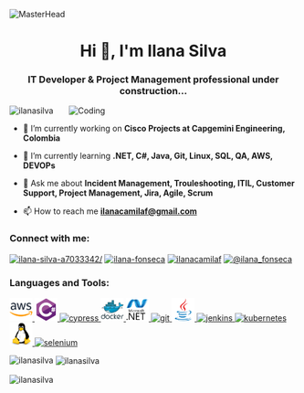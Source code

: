 ![MasterHead](https://i.pinimg.com/originals/4b/8e/58/4b8e583e3a1b04c96e8f7347e8adeeb1.png)
<h1 align="center">Hi 👋, I'm Ilana Silva</h1>
<h3 align="center">IT Developer & Project Management professional under construction... </h3>
<img align="right" alt="Coding" width ="400" src= "https://static.vecteezy.com/system/resources/previews/007/121/731/original/trading-forex-and-stock-market-woman-at-computer-vector.jpg"


<p align="left"> <img src="https://komarev.com/ghpvc/?username=ilanasilva&label=Profile%20views&color=0e75b6&style=flat" alt="ilanasilva" /> </p>

- 🔭 I’m currently working on **Cisco Projects at Capgemini Engineering, Colombia**

- 🌱 I’m currently learning **.NET, C#, Java, Git, Linux, SQL, QA, AWS, DEVOPs**

- 💬 Ask me about **Incident Management, Trouleshooting, ITIL, Customer Support, Project Management, Jira, Agile, Scrum**

- 📫 How to reach me **ilanacamilaf@gmail.com**

<h3 align="left">Connect with me:</h3>
<p align="left">
<a href="https://linkedin.com/in/ilana-silva-a7033342/" target="blank"><img align="center" src="https://raw.githubusercontent.com/rahuldkjain/github-profile-readme-generator/master/src/images/icons/Social/linked-in-alt.svg" alt="ilana-silva-a7033342/" height="30" width="40" /></a>
<a href="https://stackoverflow.com/users/ilana-fonseca" target="blank"><img align="center" src="https://raw.githubusercontent.com/rahuldkjain/github-profile-readme-generator/master/src/images/icons/Social/stack-overflow.svg" alt="ilana-fonseca" height="30" width="40" /></a>
<a href="https://instagram.com/ilanacamilaf" target="blank"><img align="center" src="https://raw.githubusercontent.com/rahuldkjain/github-profile-readme-generator/master/src/images/icons/Social/instagram.svg" alt="ilanacamilaf" height="30" width="40" /></a>
<a href="https://www.youtube.com/c/@ilana_fonseca" target="blank"><img align="center" src="https://raw.githubusercontent.com/rahuldkjain/github-profile-readme-generator/master/src/images/icons/Social/youtube.svg" alt="@ilana_fonseca" height="30" width="40" /></a>
</p>

<h3 align="left">Languages and Tools:</h3>
<p align="left"> <a href="https://aws.amazon.com" target="_blank" rel="noreferrer"> <img src="https://raw.githubusercontent.com/devicons/devicon/master/icons/amazonwebservices/amazonwebservices-original-wordmark.svg" alt="aws" width="40" height="40"/> </a> <a href="https://www.w3schools.com/cs/" target="_blank" rel="noreferrer"> <img src="https://raw.githubusercontent.com/devicons/devicon/master/icons/csharp/csharp-original.svg" alt="csharp" width="40" height="40"/> </a> <a href="https://www.cypress.io" target="_blank" rel="noreferrer"> <img src="https://raw.githubusercontent.com/simple-icons/simple-icons/6e46ec1fc23b60c8fd0d2f2ff46db82e16dbd75f/icons/cypress.svg" alt="cypress" width="40" height="40"/> </a> <a href="https://www.docker.com/" target="_blank" rel="noreferrer"> <img src="https://raw.githubusercontent.com/devicons/devicon/master/icons/docker/docker-original-wordmark.svg" alt="docker" width="40" height="40"/> </a> <a href="https://dotnet.microsoft.com/" target="_blank" rel="noreferrer"> <img src="https://raw.githubusercontent.com/devicons/devicon/master/icons/dot-net/dot-net-original-wordmark.svg" alt="dotnet" width="40" height="40"/> </a> <a href="https://git-scm.com/" target="_blank" rel="noreferrer"> <img src="https://www.vectorlogo.zone/logos/git-scm/git-scm-icon.svg" alt="git" width="40" height="40"/> </a> <a href="https://www.java.com" target="_blank" rel="noreferrer"> <img src="https://raw.githubusercontent.com/devicons/devicon/master/icons/java/java-original.svg" alt="java" width="40" height="40"/> </a> <a href="https://www.jenkins.io" target="_blank" rel="noreferrer"> <img src="https://www.vectorlogo.zone/logos/jenkins/jenkins-icon.svg" alt="jenkins" width="40" height="40"/> </a> <a href="https://kubernetes.io" target="_blank" rel="noreferrer"> <img src="https://www.vectorlogo.zone/logos/kubernetes/kubernetes-icon.svg" alt="kubernetes" width="40" height="40"/> </a> <a href="https://www.linux.org/" target="_blank" rel="noreferrer"> <img src="https://raw.githubusercontent.com/devicons/devicon/master/icons/linux/linux-original.svg" alt="linux" width="40" height="40"/> </a> <a href="https://www.selenium.dev" target="_blank" rel="noreferrer"> <img src="https://raw.githubusercontent.com/detain/svg-logos/780f25886640cef088af994181646db2f6b1a3f8/svg/selenium-logo.svg" alt="selenium" width="40" height="40"/> </a> </p>

<p><img align="left" src="https://github-readme-stats.vercel.app/api/top-langs?username=ilanasilva&show_icons=true&locale=en&layout=compact" alt="ilanasilva" /></p>

<p>&nbsp;<img align="center" src="https://github-readme-stats.vercel.app/api?username=ilanasilva&show_icons=true&locale=en" alt="ilanasilva" /></p>

<p><img align="center" src="https://github-readme-streak-stats.herokuapp.com/?user=ilanasilva&" alt="ilanasilva" /></p>
